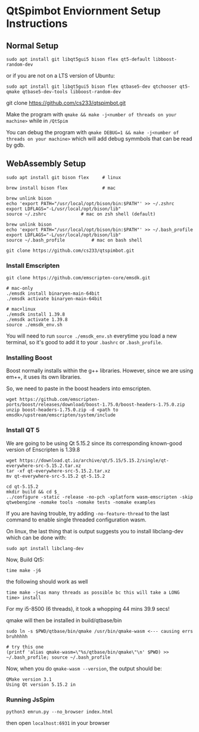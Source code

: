 # QtSpimbot Enviornment Setup Instructions

## Normal Setup

```
sudo apt install git libqt5gui5 bison flex qt5-default libboost-random-dev
```

or if you are not on a LTS version of Ubuntu:

```
sudo apt install git libqt5gui5 bison flex qtbase5-dev qtchooser qt5-qmake qtbase5-dev-tools libboost-random-dev
```

git clone https://github.com/cs233/qtspimbot.git

Make the program with `qmake && make -j<number of threads on your machine>` while in `/QtSpim`

You can debug the program with `qmake DEBUG=1 && make -j<number of threads on your machine>` which will add debug symmbols that can be read by gdb.

## WebAssembly Setup

```
sudo apt install git bison flex     # linux

brew install bison flex             # mac

brew unlink bison
echo 'export PATH="/usr/local/opt/bison/bin:$PATH"' >> ~/.zshrc
export LDFLAGS="-L/usr/local/opt/bison/lib"
source ~/.zshrc			    # mac on zsh shell (default)

brew unlink bison
echo 'export PATH="/usr/local/opt/bison/bin:$PATH"' >> ~/.bash_profile
export LDFLAGS="-L/usr/local/opt/bison/lib"
source ~/.bash_profile		    # mac on bash shell
```



```
git clone https://github.com/cs233/qtspimbot.git
```

### Install Emscripten
```
git clone https://github.com/emscripten-core/emsdk.git
```

```
# mac-only
./emsdk install binaryen-main-64bit
./emsdk activate binaryen-main-64bit

# mac+linux
./emsdk install 1.39.8
./emsdk activate 1.39.8
source ./emsdk_env.sh
```

You will need to run `source ./emsdk_env.sh` everytime you load a new terminal, so it's good to add it to your `.bashrc`  or `.bash_profile`.

### Installing Boost

Boost normally installs within the g++ libraries. However, since we are using em++, it uses its own libraries.

So, we need to paste in the boost headers into emscripten.

```
wget https://github.com/emscripten-ports/boost/releases/download/boost-1.75.0/boost-headers-1.75.0.zip
unzip boost-headers-1.75.0.zip -d <path to emsdk>/upstream/emscripten/system/include
```

### Install QT 5

We are going to be using Qt 5.15.2 since its corresponding known-good version of Enscripten is 1.39.8

```
wget https://download.qt.io/archive/qt/5.15/5.15.2/single/qt-everywhere-src-5.15.2.tar.xz
tar -xf qt-everywhere-src-5.15.2.tar.xz
mv qt-everywhere-src-5.15.2 qt-5.15.2
```

```
cd qt-5.15.2
mkdir build && cd $_
../configure -static -release -no-pch -xplatform wasm-emscripten -skip qtwebengine -nomake tools -nomake tests -nomake examples
```

If you are having trouble, try adding `-no-feature-thread` to the last command to enable single threaded configuration wasm.

On linux, the last thing that is output suggests you to install libclang-dev which can be done with:

```
sudo apt install libclang-dev
```

Now, Build Qt5:

```
time make -j6
```

the following should work as well

```
time make -j<as many threads as possible bc this will take a LONG time> install
```

For my i5-8500 (6 threads), it took a whopping 44 mins 39.9 secs! 

qmake will then be installed in build/qtbase/bin

```
sudo ln -s $PWD/qtbase/bin/qmake /usr/bin/qmake-wasm <--- causing errs bruhhhhh

# try this one 
(printf 'alias qmake-wasm=\"%s/qtbase/bin/qmake\"\n' $PWD) >> ~/.bash_profile; source ~/.bash_profile
```

Now, when you do `qmake-wasm --version`, the output should be:

```
QMake version 3.1
Using Qt version 5.15.2 in
```

### Running JsSpim

```
python3 emrun.py --no_browser index.html
```

then open `localhost:6931` in your browser
